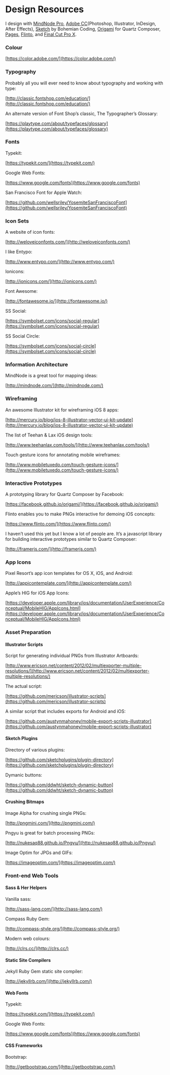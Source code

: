 # Design Resources
I design with [MindNode Pro](http://mindnode.com/), [Adobe CC](https://www.adobe.com/creativecloud.html)(Photoshop, Illustrator, InDesign, After Effects), [Sketch](http://bohemiancoding.com/sketch/) by Bohemian Coding, [Origami](https://facebook.github.io/origami/) for Quartz Composer, [Pages](https://www.apple.com/ca/mac/pages/), [Flinto](https://www.flinto.com/), and [Final Cut Pro X](https://www.apple.com/ca/final-cut-pro/).
### Colour

[https://color.adobe.com/](https://color.adobe.com/)

### Typography

Probably all you will ever need to know about typography and working with type:

[http://classic.fontshop.com/education/](http://classic.fontshop.com/education/)

An alternate version of Font Shop’s classic, The Typographer’s Glossary:

[https://playtype.com/about/typefaces/glossary](https://playtype.com/about/typefaces/glossary)

### Fonts

Typekit:

[https://typekit.com/](https://typekit.com/)

Google Web Fonts:

[https://www.google.com/fonts](https://www.google.com/fonts)

San Francisco Font for Apple Watch:

[https://github.com/wellsriley/YosemiteSanFranciscoFont](https://github.com/wellsriley/YosemiteSanFranciscoFont)

### Icon Sets

A website of icon fonts:

[http://weloveiconfonts.com/](http://weloveiconfonts.com/)

I like Entypo:

[http://www.entypo.com/](http://www.entypo.com/)

Ionicons:

[http://ionicons.com/](http://ionicons.com/)

Font Awesome:

[http://fontawesome.io/](http://fontawesome.io/)

SS Social:

[https://symbolset.com/icons/social-regular](https://symbolset.com/icons/social-regular)

SS Social Circle:

[https://symbolset.com/icons/social-circle](https://symbolset.com/icons/social-circle)

### Information Architecture

MindNode is a great tool for mapping ideas:

[http://mindnode.com/](http://mindnode.com/)

### Wireframing

An awesome Illustrator kit for wireframing iOS 8 apps:

[http://mercury.io/blog/ios-8-illustrator-vector-ui-kit-update](http://mercury.io/blog/ios-8-illustrator-vector-ui-kit-update)

The list of Teehan & Lax iOS design tools:

[http://www.teehanlax.com/tools/](http://www.teehanlax.com/tools/)

Touch gesture icons for annotating mobile wireframes:

[http://www.mobiletuxedo.com/touch-gesture-icons/](http://www.mobiletuxedo.com/touch-gesture-icons/)

### Interactive Prototypes

A prototyping library for Quartz Composer by Facebook:

[https://facebook.github.io/origami/](https://facebook.github.io/origami/)

Flinto enables you to make PNGs interactive for demoing iOS concepts:

[https://www.flinto.com/](https://www.flinto.com/)

I haven’t used this yet but I know a lot of people are. It’s a javascript library for building interactive prototypes similar to Quartz Composer:

[http://framerjs.com/](http://framerjs.com/)

### App Icons

Pixel Resort’s app icon templates for OS X, iOS, and Android:

[http://appicontemplate.com/](http://appicontemplate.com/)

Apple’s HIG for iOS App Icons:

[https://developer.apple.com/library/ios/documentation/UserExperience/Conceptual/MobileHIG/AppIcons.html](https://developer.apple.com/library/ios/documentation/UserExperience/Conceptual/MobileHIG/AppIcons.html)

### Asset Preparation

#### Illustrator Scripts

Script for generating individual PNGs from Illustrator Artboards:

[http://www.ericson.net/content/2012/02/multiexporter-multiple-resolutions/](http://www.ericson.net/content/2012/02/multiexporter-multiple-resolutions/)

The actual script:

[https://github.com/mericson/illustrator-scripts](https://github.com/mericson/illustrator-scripts)

A similar script that includes exports for Android and iOS:

[https://github.com/austynmahoney/mobile-export-scripts-illustrator](https://github.com/austynmahoney/mobile-export-scripts-illustrator)

#### Sketch Plugins

Directory of various plugins:

[https://github.com/sketchplugins/plugin-directory](https://github.com/sketchplugins/plugin-directory)

Dymanic buttons:

[https://github.com/ddwht/sketch-dynamic-button](https://github.com/ddwht/sketch-dynamic-button)

#### Crushing Bitmaps

Image Alpha for crushing single PNGs:

[http://pngmini.com/](http://pngmini.com/)

Pngyu is great for batch processing PNGs:

[http://nukesaq88.github.io/Pngyu/](http://nukesaq88.github.io/Pngyu/)

Image Optim for JPGs and GIFs:

[https://imageoptim.com/](https://imageoptim.com/)

### Front-end Web Tools

#### Sass & Her Helpers

Vanilla sass:

[http://sass-lang.com/](http://sass-lang.com/)

Compass Ruby Gem:

[http://compass-style.org/](http://compass-style.org/)

Modern web colours:

[http://clrs.cc/](http://clrs.cc/)

#### Static Site Compilers

Jekyll Ruby Gem static site compiler:

[http://jekyllrb.com/](http://jekyllrb.com/)

#### Web Fonts

Typekit:

[https://typekit.com/](https://typekit.com/)

Google Web Fonts:

[https://www.google.com/fonts](https://www.google.com/fonts)

#### CSS Frameworks

Bootstrap:

[http://getbootstrap.com/](http://getbootstrap.com/)
